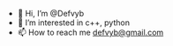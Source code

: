 - 👋 Hi, I’m @Defvyb
- 👀 I’m interested in c++, python
- 📫 How to reach me defvyb@gmail.com

<!---
Defvyb/Defvyb is a ✨ special ✨ repository because its `README.md` (this file) appears on your GitHub profile.
You can click the Preview link to take a look at your changes.
--->
